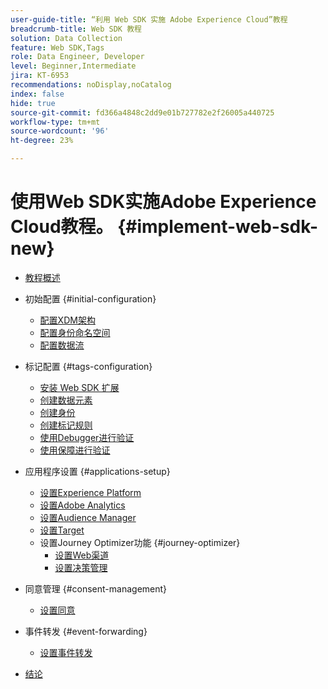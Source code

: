 ```yaml
---
user-guide-title: “利用 Web SDK 实施 Adobe Experience Cloud”教程
breadcrumb-title: Web SDK 教程
solution: Data Collection
feature: Web SDK,Tags
role: Data Engineer, Developer
level: Beginner,Intermediate
jira: KT-6953
recommendations: noDisplay,noCatalog
index: false
hide: true
source-git-commit: fd366a4848c2dd9e01b727782e2f26005a440725
workflow-type: tm+mt
source-wordcount: '96'
ht-degree: 23%

---
```



# 使用Web SDK实施Adobe Experience Cloud教程。 {#implement-web-sdk-new}

+ [教程概述](overview.md)
+ 初始配置 {#initial-configuration}
   + [配置XDM架构](configure-schemas.md)
   + [配置身份命名空间](configure-identities.md)
   + [配置数据流](configure-datastream.md)

+ 标记配置 {#tags-configuration}
   + [安装 Web SDK 扩展](install-web-sdk.md)
   + [创建数据元素](create-data-elements.md)
   + [创建身份](create-identities.md)
   + [创建标记规则](create-tag-rule.md)
   + [使用Debugger进行验证](validate-with-debugger.md)
   + [使用保障进行验证](validate-with-assurance.md)

+ 应用程序设置 {#applications-setup}
   + [设置Experience Platform](setup-experience-platform.md)
   + [设置Adobe Analytics](setup-analytics.md)
   + [设置Audience Manager](setup-audience-manager.md)
   + [设置Target](setup-target.md)
   + 设置Journey Optimizer功能 {#journey-optimizer}
      + [设置Web渠道](journey-optimizer/setup-web-channel.md)
      + [设置决策管理](journey-optimizer/setup-decision-management.md)

+ 同意管理 {#consent-management}
   + [设置同意](setup-consent.md)

+ 事件转发 {#event-forwarding}
   + [设置事件转发](setup-event-forwarding.md)

+ [结论](conclusion.md)

